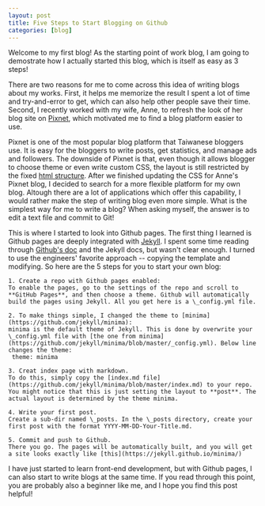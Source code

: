 ```yaml
---
layout: post
title: Five Steps to Start Blogging on Github
categories: [blog]
---
```


Welcome to my first blog! As the starting point of work blog, I am going to demostrate how I actually started this blog, which is itself as easy as 3 steps!

There are two reasons for me to come across this idea of writing blogs about my works. First, it helps me memorize the result I spent a lot of time and try-and-error to get, which can also help other people save their time. Second, I recently worked with my wife, Anne, to refresh the look of her blog site on [Pixnet](http://anne0313.pixnet.net/blog), which motivated me to find a blog platform easier to use.

Pixnet is one of the most popular blog platform that Taiwanese bloggers use. It is easy for the bloggers to write posts, get statistics, and manage ads and followers. The downside of Pixnet is that, even though it allows blogger to choose theme or even write custom CSS, the layout is still restricted by the fixed [html structure](http://pic.pimg.tw/pixnetvisual/1187010393.gif). After we finished updating the CSS for Anne's Pixnet blog, I decided to search for a more flexible platform for my own blog. Altough there are a lot of applications which offer this capability, I would rather make the step of writing blog even more simple. What is the simplest way for me to write a blog? When asking myself, the answer is to edit a text file and commit to Git!

This is where I started to look into Github pages. The first thing I learned is Github pages are deeply integrated with [Jekyll](https://jekyllrb.com/). I spent some time reading through [Github's doc](https://help.github.com/articles/using-jekyll-as-a-static-site-generator-with-github-pages/) and the Jekyll docs, but wasn't clear enough. I turned to use the engineers' favorite approach -- copying the template and modifying. So here are the 5 steps for you to start your own blog:

```
1. Create a repo with Github pages enabled:
To enable the pages, go to the settings of the repo and scroll to **GitHub Pages**, and then choose a theme. Github will automatically build the pages using Jekyll. All you get here is a \_config.yml file.

2. To make things simple, I changed the theme to [minima](https://github.com/jekyll/minima):
minima is the default theme of Jekyll. This is done by overwrite your \_config.yml file with [the one from minima](https://github.com/jekyll/minima/blob/master/_config.yml). Below line changes the theme:
 theme: minima

3. Creat index page with markdown.
To do this, simply copy the [index.md file](https://github.com/jekyll/minima/blob/master/index.md) to your repo. You might notice that this is just setting the layout to **post**. The actual layout is determined by the theme minima.

4. Write your first post.
Create a sub-dir named \_posts. In the \_posts directory, create your first post with the format YYYY-MM-DD-Your-Title.md.

5. Commit and push to Github.
There you go. The pages will be automatically built, and you will get a site looks exactly like [this](https://jekyll.github.io/minima/)
```

I have just started to learn front-end development, but with Github pages, I can also start to write blogs at the same time. If you read through this point, you are probably also a beginner like me, and I hope you find this post helpful! 